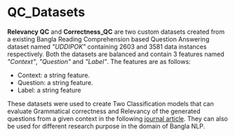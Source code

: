 # QC_Datasets
**Relevancy QC** and **Correctness_QC** are two custom datasets created from a existing Bangla Reading Comprehension based Question Answering dataset named *"UDDIPOK"* containing 2603 and 3581 data instances respectively. Both the datasets are balanced and contain 3 features named *"Context"*, *"Question"* and *"Label"*. The features are as follows:

* Context: a string feature.
* Question: a string feature.
* Label: a string feature
  
These datasets were used to create Two Classification models that can evaluate Grammatical correctness and Relevancy of the generated questions from a given context in the following [journal article](https://link.springer.com/article/10.1007/s44227-023-00018-5). They can also be used for different research purpose in the domain of Bangla NLP.
